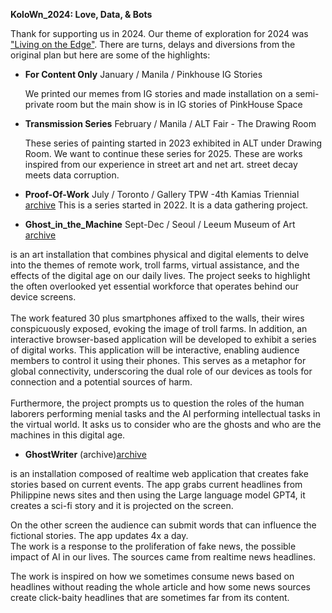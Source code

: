 **KoloWn_2024: Love, Data, & Bots**



Thank for supporting us in 2024. Our theme of exploration for 2024 was ["Living on the Edge"](https://www.instagram.com/p/C1tZS89P_6x/?img_index=2). 
There are turns, delays and diversions from the original plan but here are some of the highlights:

- **For Content Only** 
  January / Manila / Pinkhouse IG Stories 
  
  We printed our memes from IG stories and made installation on a semi-private room but the main show is in IG stories of PinkHouse Space
  
- **Transmission Series**
  February / Manila / ALT Fair - The Drawing Room
  
  These series of painting started in 2023 exhibited in ALT under Drawing Room.
  We want to continue these series for 2025. These are works inspired from our experience in street art and net art.  street decay meets data corruption.

- **Proof-Of-Work** 
  July / Toronto / Gallery TPW -4th Kamias Triennial
   [archive](https://kolown.com/projects/proof-of-work/)
  This is a series started in 2022. It is a data gathering project. 
  
- **Ghost_in_the_Machine**
  Sept-Dec / Seoul / Leeum Museum of Art
  [archive](https://kolown.com/projects/ghost_in_the_machine/)

is an art installation that combines physical and digital elements to delve into the themes of remote work, troll farms, virtual assistance, and the effects of the digital age on our daily lives. The project seeks to highlight the often overlooked yet essential workforce that operates behind our device screens.  
   
The work featured 30 plus smartphones affixed to the walls, their wires conspicuously exposed, evoking the image of troll farms. In addition, an interactive browser-based application will be developed to exhibit a series of digital works. This application will be interactive, enabling audience members to control it using their phones. This serves as a metaphor for global connectivity, underscoring the dual role of our devices as tools for connection and a potential sources of harm.  
   
Furthermore, the project prompts us to question the roles of the human laborers performing menial tasks and the AI performing intellectual tasks in the virtual world. It asks us to consider who are the ghosts and who are the machines in this digital age.

- **GhostWriter**
(archive)[archive](https://kolown.com/projects/ghostwriter/)

is an installation composed of realtime web application that creates fake stories based on current events. The app grabs current headlines from Philippine news sites and then using the Large language model GPT4, it creates a sci-fi story and it is projected on the screen.

On the other screen the audience can submit words that can influence the fictional stories. The app updates 4x a day.  
The work is a response to the proliferation of fake news, the possible impact of AI in our lives. The sources came from realtime news headlines.

The work is inspired on how we sometimes consume news based on headlines without reading the whole article and how some news sources create click-baity headlines that are sometimes far from its content.

